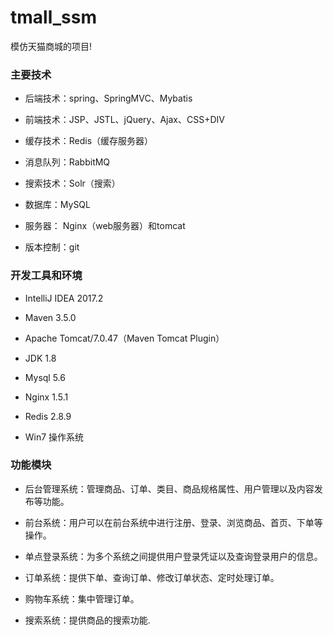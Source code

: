 # tmall_ssm
模仿天猫商城的项目!
### 主要技术
  
 -  后端技术：spring、SpringMVC、Mybatis
  
 -  前端技术：JSP、JSTL、jQuery、Ajax、CSS+DIV
  
 -  缓存技术：Redis（缓存服务器）
  
 -  消息队列：RabbitMQ
  
 -  搜索技术：Solr（搜索）
  
 -  数据库：MySQL
  
 -  服务器： Nginx（web服务器）和tomcat
  
 -  版本控制：git  
 
### 开发工具和环境
- IntelliJ IDEA 2017.2

- Maven 3.5.0

- Apache Tomcat/7.0.47（Maven Tomcat Plugin）

- JDK 1.8

- Mysql 5.6

- Nginx 1.5.1

- Redis 2.8.9

- Win7 操作系统

### 功能模块

- 后台管理系统：管理商品、订单、类目、商品规格属性、用户管理以及内容发布等功能。

- 前台系统：用户可以在前台系统中进行注册、登录、浏览商品、首页、下单等操作。

- 单点登录系统：为多个系统之间提供用户登录凭证以及查询登录用户的信息。

- 订单系统：提供下单、查询订单、修改订单状态、定时处理订单。

- 购物车系统：集中管理订单。

- 搜索系统：提供商品的搜索功能.